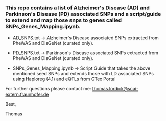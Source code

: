 ### This repo contains a list of Alzheimer's Disease (AD) and Parkinson's Disease (PD) associated SNPs and a script/guide to extend and map those snps to genes called SNPs_Genes_Mapping.ipynb.

 - AD_SNPS.txt -> Alzheimer's Disease associated SNPs extracted from PheWAS and DisGeNet (curated only).
 - PD_SNPS.txt -> Parkinson's Disease associated SNPs extracted from PheWAS and DisGeNet (curated only).

 - SNPs_Genes_Mapping.ipynb -> Script Guide that takes the above mentioned seed SNPs and extends those with LD associated SNPs using Haploreg (4.1) and eQTLs from GTex Portal
 

For further questions please contact me: thomas.lordick@scai-extern.fraunhofer.de

Best,

Thomas